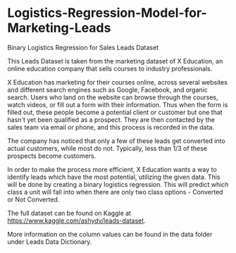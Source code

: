 # Logistics-Regression-Model-for-Marketing-Leads

Binary Logistics Regression for Sales Leads Dataset

This Leads Dataset is taken from the marketing dataset of X Education, an online education company that sells courses to industry professionals.

X Education has marketing for their courses online, across several websites and different search engines such as Google, Facebook, and organic search. Users who land on the website can browse through the courses, watch videos, or fill out a form with their information. Thus when the form is filled out, these people become a potential client or customer but one that hasn't yet been qualified as a prospect. They are then contacted by the sales team via email or phone, and this process is recorded in the data.

The company has noticed that only a few of these leads get converted into actual customers, while most do not. Typically, less than 1/3 of these prospects become customers.

In order to make the process more efficient, X Education wants a way to identify leads which have the most potential, utilizing the given data. This will be done by creating a binary logistics regression. This will predict which class a unit will fall into when there are only two class options - Converted or Not Converted.

The full dataset can be found on Kaggle at https://www.kaggle.com/ashydv/leads-dataset.

More information on the column values can be found in the data folder under Leads Data Dictionary.
